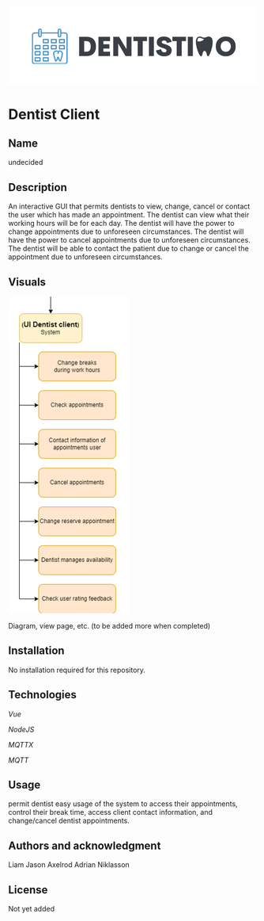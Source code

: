 ![Logo](./img/Logo_Dentistimo.png "Dentistimo logo")

# Dentist Client

## **Name**
undecided

## **Description**
An interactive GUI that permits dentists to view, change, cancel or contact the user which has made an appointment.
The dentist can view what their working hours will be for each day.
The dentist will have the power to change appointments due to unforeseen circumstances.
The dentist will have the power to cancel appointments due to unforeseen circumstances.
The dentist will be able to contact the patient due to change or cancel the appointment due to unforeseen circumstances.
## **Visuals**
![decomposition_component](.\img\decomposition_dentist_component.png "destination decomposition_component")

Diagram, view page, etc. (to be added more when completed)

## **Installation** 
No installation required for this repository.
## **Technologies**
*Vue*

*NodeJS*

*MQTTX*

*MQTT*
## **Usage**
permit dentist easy usage of the system to access their appointments, control their break time, access client contact information, and change/cancel dentist appointments.
## **Authors and acknowledgment**
Liam Jason Axelrod 
Adrian Niklasson
## **License**
Not yet added